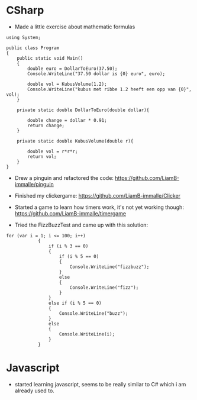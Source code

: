 # CSharp
- Made a little exercise about mathematic formulas
``` CSharp
using System;
					
public class Program
{
	public static void Main()
	{
		double euro = DollarToEuro(37.50);
		Console.WriteLine("37.50 dollar is {0} euro", euro);
		
		double vol = KubusVolume(1.2);
		Console.WriteLine("kubus met ribbe 1.2 heeft een opp van {0}", vol);
	}
	
	private static double DollarToEuro(double dollar){
		
		double change = dollar * 0.91;
		return change;
	}
	
	private static double KubusVolume(double r){
		
		double vol = r*r*r;
		return vol;
	}
}
```

- Drew a pinguin and refactored the code: https://github.com/LiamB-immalle/pinguin
- Finished my clickergame: https://github.com/LiamB-immalle/Clicker

- Started a game to learn how timers work, it's not yet working though: https://github.com/LiamB-immalle/timergame

- Tried the FizzBuzzTest and came up with this solution:

``` CSharp
for (var i = 1; i <= 100; i++)
            {
                if (i % 3 == 0)
                {
                    if (i % 5 == 0)
                    {
                        Console.WriteLine("fizzbuzz");
                    }
                    else
                    {
                        Console.WriteLine("fizz");
                    }
                }
                else if (i % 5 == 0)
                {
                    Console.WriteLine("buzz");
                }
                else
                {
                    Console.WriteLine(i);
                }
            }
```

# Javascript

- started learning javascript, seems to be really similar to C# which i am already used to.
